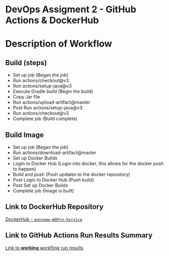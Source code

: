 # DevOps Assigment 2 - GitHub Actions & DockerHub

# Description of Workflow

## Build (steps)
- Set up job (Began the job)
- Run actions/checkout@v3
- Run actions/setup-java@v3
- Execute Gradle build (Begin the build)
- Copy Jar file
- Run actions/upload-artifact@master
- Post Run actions/setup-java@v3
- Run actions/checkout@v3
- Complete job (Build complete)


## Build Image
- Set up job (Began the job)
- Run actions/download-artifact@master
- Set up Docker Buildx
- Login to Docker Hub (Login into docker, this allows for the docker push to happen)
- Build and push (Push updates to the docker repository)
- Post Login to Docker Hub (Push build)
- Post Set up Docker Buildx
- Complete job (Image is built)




## Link to DockerHub Repository
[DockerHub - `aunspaw-WOPro-Service`](https://hub.docker.com/repository/docker/haunspaw3/aunspaw-wopro-service/general)

## Link to GitHub Actions Run Results Summary
[Link to **working** workflow run results](https://github.com/WSU-kduncan/devops-assignment-2-3-haunspaw/actions/runs/11657452483/job/32455049379)
